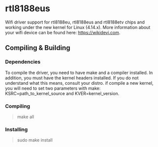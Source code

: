 # rtl8188eus
Wifi driver support for rtl8188eu, rtl8188eus and rtl8188etv chips and working under the new kernel for Linux (4.14.x).
More information about your wifi device can be found here: https://wikidevi.com.

Compiling & Building
---------
### Dependencies
To compile the driver, you need to have make and a compiler installed. In addition,
you must have the kernel headers installed. If you do not understand what this means,
consult your distro. if compile a new kernel, you will need to set two parameters
with make: KSRC=path_to_kernel_source and KVER=kernel_version. 
### Compiling

> make all

### Installing

> sudo make install
